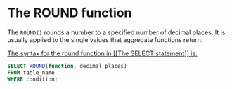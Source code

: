 # The ROUND function
The `ROUND()` rounds a number to a specified number of decimal places. It is usually applied to the single values that aggregate functions return.

<u>The syntax for the round function in [[The SELECT statement]] is:</u>

```sql
SELECT ROUND(function, decimal_places)
FROM table_name
WHERE condition;
```
